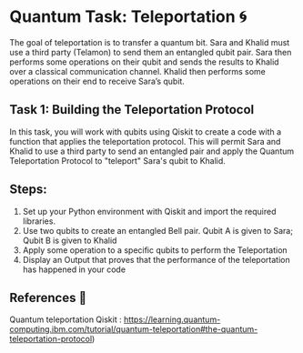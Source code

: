 # Quantum Task: Teleportation 🌀 
The goal of teleportation is to transfer a quantum bit. Sara and Khalid must use a third party (Telamon) to send them an entangled qubit pair. Sara then performs some operations on their qubit and sends the results to Khalid over a classical communication channel. Khalid then performs some operations on their end to receive Sara’s qubit.





## Task 1: Building the Teleportation Protocol
In this task, you will work with qubits using Qiskit to create a code with a function that applies the teleportation protocol. This will permit Sara and Khalid to use a third party to send an entangled pair and apply the Quantum Teleportation Protocol to "teleport" Sara's qubit to Khalid.

## Steps:
1. Set up your Python environment with Qiskit and import the required libraries.
2. Use two qubits to create an entangled Bell pair. Qubit A is given to Sara; Qubit B is given to Khalid
3. Apply some operation to a specific qubits to perform the Teleportation
4. Display an Output that proves that the performance of the teleportation has happened in your code

   
## References 🔗 
Quantum teleportation Qiskit : https://learning.quantum-computing.ibm.com/tutorial/quantum-teleportation#the-quantum-teleportation-protocol)
